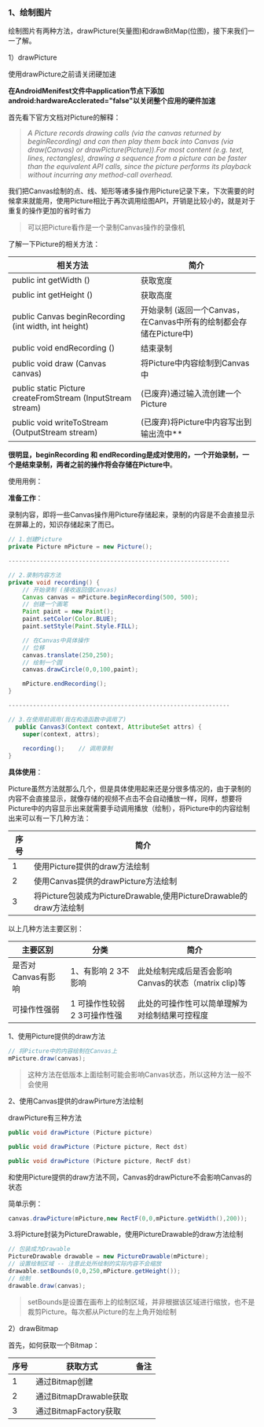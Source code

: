 ### 1、绘制图片

绘制图片有两种方法，drawPicture(矢量图)和drawBitMap(位图)，接下来我们一一了解。

1）drawPicture

使用drawPicture之前请关闭硬加速

**在AndroidMenifest文件中application节点下添加 android:hardwareAcclerated="false"以关闭整个应用的硬件加速**

首先看下官方文档对Picture的解释：

> *A Picture records drawing calls (via the canvas returned by beginRecording) and can then play them back into Canvas (via draw(Canvas) or drawPicture(Picture)).For most content (e.g. text, lines, rectangles), drawing a sequence from a picture can be faster than the equivalent API calls, since the picture performs its playback without incurring any method-call overhead.*

我们把Canvas绘制的点、线、矩形等诸多操作用Picture记录下来，下次需要的时候拿来就能用，使用Picture相比于再次调用绘图API，开销是比较小的，就是对于重复的操作更加的省时省力

> 可以把Picture看作是一个录制Canvas操作的录像机

了解一下Picture的相关方法：

| 相关方法                                                    | 简介                                                         |
| ----------------------------------------------------------- | ------------------------------------------------------------ |
| public int getWidth ()                                      | 获取宽度                                                     |
| public int getHeight ()                                     | 获取高度                                                     |
| public Canvas beginRecording (int width, int height)        | 开始录制 (返回一个Canvas，在Canvas中所有的绘制都会存储在Picture中) |
| public void endRecording ()                                 | 结束录制                                                     |
| public void draw (Canvas canvas)                            | 将Picture中内容绘制到Canvas中                                |
| public static Picture createFromStream (InputStream stream) | (已废弃)通过输入流创建一个Picture                            |
| public void writeToStream (OutputStream stream)             | (已废弃)将Picture中内容写出到输出流中**                      |

**很明显，beginRecording 和 endRecording是成对使用的，一个开始录制，一个是结束录制，两者之前的操作将会存储在Picture中**。

使用用例：

**准备工作**：

录制内容，即将一些Canvas操作用Picture存储起来，录制的内容是不会直接显示在屏幕上的，知识存储起来了而已。

```java
// 1.创建Picture
private Picture mPicture = new Picture();

---------------------------------------------------------------

// 2.录制内容方法
private void recording() {
    // 开始录制 (接收返回值Canvas)
    Canvas canvas = mPicture.beginRecording(500, 500);
    // 创建一个画笔
    Paint paint = new Paint();
    paint.setColor(Color.BLUE);
    paint.setStyle(Paint.Style.FILL);

    // 在Canvas中具体操作
    // 位移
    canvas.translate(250,250);
    // 绘制一个圆
    canvas.drawCircle(0,0,100,paint);

    mPicture.endRecording();
}

---------------------------------------------------------------

// 3.在使用前调用(我在构造函数中调用了)
  public Canvas3(Context context, AttributeSet attrs) {
    super(context, attrs);
    
    recording();    // 调用录制
}
```

**具体使用**：

Picture虽然方法就那么几个，但是具体使用起来还是分很多情况的，由于录制的内容不会直接显示，就像存储的视频不点击不会自动播放一样，同样，想要将Picture中的内容显示出来就需要手动调用播放（绘制），将Picture中的内容绘制出来可以有一下几种方法：

| 序号 | 简介                                                         |
| ---- | ------------------------------------------------------------ |
| 1    | 使用Picture提供的draw方法绘制                                |
| 2    | 使用Canvas提供的drawPicture方法绘制                          |
| 3    | 将Picture包装成为PictureDrawable,使用PictureDrawable的draw方法绘制 |

以上几种方法主要区别：

| 主要区别           | 分类                         | 简介                                                 |
| ------------------ | ---------------------------- | ---------------------------------------------------- |
| 是否对Canvas有影响 | 1、有影响   2 3不影响        | 此处绘制完成后是否会影响Canvas的状态（matrix clip)等 |
| 可操作性强弱       | 1 可操作性较弱 2 3可操作性强 | 此处的可操作性可以简单理解为对绘制结果可控程度       |

1、使用Picture提供的draw方法

```java
// 将Picture中的内容绘制在Canvas上
mPicture.draw(canvas);  
```

> 这种方法在低版本上面绘制可能会影响Canvas状态，所以这种方法一般不会使用

2、使用Canvas提供的drawPirture方法绘制

drawPicture有三种方法

```java
public void drawPicture (Picture picture)

public void drawPicture (Picture picture, Rect dst)

public void drawPicture (Picture picture, RectF dst)
```

和使用Picture提供的draw方法不同，Canvas的drawPicture不会影响Canvas的状态

简单示例：

```java
canvas.drawPicture(mPicture,new RectF(0,0,mPicture.getWidth(),200));
```

3.将Picture封装为PictureDrawable，使用PictureDrawable的draw方法绘制

```java
// 包装成为Drawable
PictureDrawable drawable = new PictureDrawable(mPicture);
// 设置绘制区域 -- 注意此处所绘制的实际内容不会缩放
drawable.setBounds(0,0,250,mPicture.getHeight());
// 绘制
drawable.draw(canvas);
```

> setBounds是设置在画布上的绘制区域，并非根据该区域进行缩放，也不是裁剪Picture。每次都从Picture的左上角开始绘制

2）drawBitmap

首先，如何获取一个Bitmap：

| 序号 | 获取方式               | 备注 |
| ---- | ---------------------- | ---- |
| 1    | 通过Bitmap创建         |      |
| 2    | 通过BitmapDrawable获取 |      |
| 3    | 通过BitmapFactory获取  |      |

